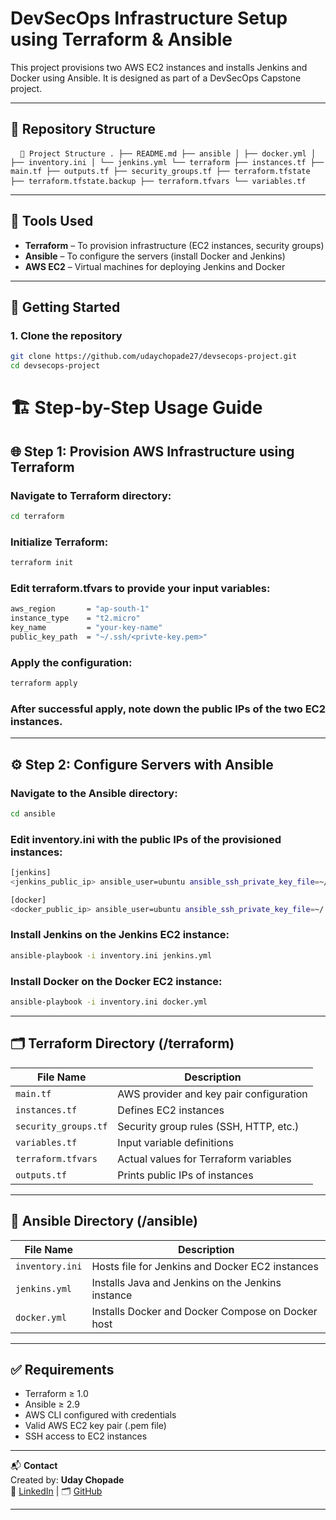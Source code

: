 # **DevSecOps Infrastructure Setup using Terraform & Ansible**

This project provisions two AWS EC2 instances and installs Jenkins and Docker using Ansible. It is designed as part of a DevSecOps Capstone project.

---

## 📁 **Repository Structure**
<pre> <code> 📁 Project Structure . ├── README.md ├── ansible │ ├── docker.yml │ ├── inventory.ini │ └── jenkins.yml └── terraform ├── instances.tf ├── main.tf ├── outputs.tf ├── security_groups.tf ├── terraform.tfstate ├── terraform.tfstate.backup ├── terraform.tfvars └── variables.tf </code> </pre>

---

## 🔧 Tools Used

- **Terraform** – To provision infrastructure (EC2 instances, security groups)
- **Ansible** – To configure the servers (install Docker and Jenkins)
- **AWS EC2** – Virtual machines for deploying Jenkins and Docker

---

## 🚀 **Getting Started**

### 1. Clone the repository

```bash
git clone https://github.com/udaychopade27/devsecops-project.git
cd devsecops-project
```
# 🏗️ **Step-by-Step Usage Guide**

## 🌐 **Step 1: Provision AWS Infrastructure using Terraform**

### Navigate to Terraform directory:
```bash
cd terraform
```
### Initialize Terraform:
```bash
terraform init
```
### Edit terraform.tfvars to provide your input variables:
```bash
aws_region       = "ap-south-1"
instance_type    = "t2.micro"
key_name         = "your-key-name"
public_key_path  = "~/.ssh/<privte-key.pem>"
```
### Apply the configuration:
```bash
terraform apply
```
### After successful apply, note down the public IPs of the two EC2 instances.

---

## ⚙️ **Step 2: Configure Servers with Ansible**
### Navigate to the Ansible directory:
```bash
cd ansible
```
### Edit inventory.ini with the public IPs of the provisioned instances:
```bash
[jenkins]
<jenkins_public_ip> ansible_user=ubuntu ansible_ssh_private_key_file=~/.ssh/id_rsa

[docker]
<docker_public_ip> ansible_user=ubuntu ansible_ssh_private_key_file=~/.ssh/id_rsa
```
### Install Jenkins on the Jenkins EC2 instance:
```bash
ansible-playbook -i inventory.ini jenkins.yml
```
### Install Docker on the Docker EC2 instance:
```bash
ansible-playbook -i inventory.ini docker.yml
```

---

## 🗂️ **Terraform Directory (/terraform)**
| File Name            | Description                             |
| -------------------- | --------------------------------------- |
| `main.tf`            | AWS provider and key pair configuration |
| `instances.tf`       | Defines EC2 instances                   |
| `security_groups.tf` | Security group rules (SSH, HTTP, etc.)  |
| `variables.tf`       | Input variable definitions              |
| `terraform.tfvars`   | Actual values for Terraform variables   |
| `outputs.tf`         | Prints public IPs of instances          |

---

## 🧰 **Ansible Directory (/ansible)**
| File Name       | Description                                       |
| --------------- | ------------------------------------------------- |
| `inventory.ini` | Hosts file for Jenkins and Docker EC2 instances   |
| `jenkins.yml`   | Installs Java and Jenkins on the Jenkins instance |
| `docker.yml`    | Installs Docker and Docker Compose on Docker host |

---

## ✅ **Requirements**
* Terraform ≥ 1.0
* Ansible ≥ 2.9
* AWS CLI configured with credentials
* Valid AWS EC2 key pair (.pem file)
* SSH access to EC2 instances

---

📬 **Contact**  
Created by: **Uday Chopade**  
📧 [LinkedIn](https://www.linkedin.com/in/udaychopade27) | 🗂️ [GitHub](https://github.com/udaychopade27)

---
